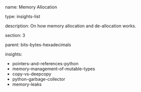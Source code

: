 name: Memory Allocation

type: insights-list

description: On how memory allocation and de-allocation works.

section: 3

parent: bits-bytes-hexadecimals

insights:
  - pointers-and-references-python
  - memory-management-of-mutable-types
  - copy-vs-deepcopy
  - python-garbage-collector
  - memory-leaks
